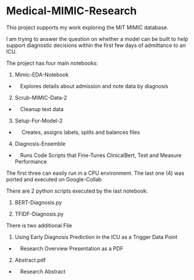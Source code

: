# Medical-MIMIC-Research
 
 This project supports my work exploring the MIT MIMIC database.

 I am trying to answer the question on whether a model can be built to help support diagnostic decisions within the first few days of admittance to an ICU.

The project has four main notebooks:

1) Mimic-EDA-Notebook			
-	&ensp;&ensp;Explores details about admission and note data by diagnosis

2) Scrub-MIMIC-Data-2			
-	&ensp;&ensp;Cleanup text data

3) Setup-For-Model-2		 	
-	&ensp;&ensp; Creates, assigns labels, splits and balances files

4) Diagnosis-Ensemble			
-	&ensp;&ensp;Runs Code Scripts that Fine-Tunes ClinicalBert, Test and Measure Performance

The first three can easily run in a CPU environment. The last one (4) was ported and executed on Google-Collab

There are 2 python scripts executed by the last notebook:

1) BERT-Diagnosis.py

2) TFIDF-Diagnosis.py


There is two additional File

1) Using Early Diagnosis Prediction in the ICU as a Trigger Data Point			
-	&ensp;&ensp;Research Overview Presentation as a PDF

2) Abstract.pdf										
-	&ensp;&ensp;Research Abstract
	


